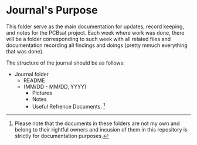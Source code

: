 # Journal's Purpose
This folder serve as the main documentation for updates, record keeping, and notes for the PCBsat project. Each week where work was done, there will be a folder corresponding to such week with all related files and documentation recording all findings and doings (pretty mmuch everything that was done).

The structure of the journal should be as follows:
* Journal folder
  * README
  * (MM/DD - MM/DD, YYYY)
    * Pictures
    * Notes
    * Useful Refrence Documents. [^1]

[^1]: Please note that the documents in these folders are not my own and belong to their rightful owners and incusion of them in this repository is strictly for documentation purposes.



